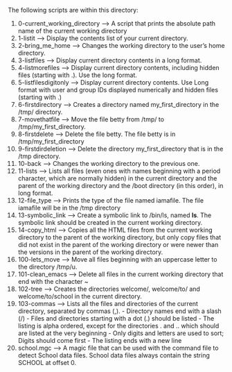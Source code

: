 The following scripts are within this directory:

1. 0-current_working_directory --> A script that prints the absolute path name of the current working directory
2. 1-listit --> Display the contents list of your current directory.
3. 2-bring_me_home --> Changes the working directory to the user’s home directory.
4. 3-listfiles --> Display current directory contents in a long format.
5. 4-listmorefiles --> Display current directory contents, including hidden files (starting with .). Use the long format.
6. 5-listfilesdigitonly --> Display current directory contents. Use Long format with user and group IDs displayed numerically and hidden files (starting with .)
7. 6-firstdirectory --> Creates a directory named my_first_directory in the /tmp/ directory.
8. 7-movethatfile --> Move the file betty from /tmp/ to /tmp/my_first_directory.
9. 8-firstdelete --> Delete the file betty. The file betty is in /tmp/my_first_directory
10. 9-firstdirdeletion --> Delete the directory my_first_directory that is in the /tmp directory.
11. 10-back --> Changes the working directory to the previous one.
12. 11-lists --> Lists all files (even ones with names beginning with a period character, which are normally hidden) in the current directory and the parent of the working directory and the /boot directory (in this order), in long format.
13. 12-file_type --> Prints the type of the file named iamafile. The file iamafile will be in the /tmp directory
14. 13-symbolic_link --> Create a symbolic link to /bin/ls, named __ls__. The symbolic link should be created in the current working directory.
15. 14-copy_html --> Copies all the HTML files from the current working directory to the parent of the working directory, but only copy files that did not exist in the parent of the working directory or were newer than the versions in the parent of the working directory.
16. 100-lets_move --> Move all files beginning with an uppercase letter to the directory /tmp/u.
17. 101-clean_emacs --> Delete all files in the current working directory that end with the character ~
18. 102-tree --> Creates the directories welcome/, welcome/to/ and welcome/to/school in the current directory.
19. 103-commas --> Lists all the files and directories of the current directory, separated by commas (,).
        - Directory names end with a slash (/)
        - Files and directories starting with a dot (.) should be listed
        - The listing is alpha ordered, except for the directories . and .. which should are listed at the very beginning
        - Only digits and letters are used to sort; Digits should come first
        - The listing ends with a new line
20. school.mgc --> A magic file that can be used with the command file to detect School data files. School data files always contain the string SCHOOL at offset 0.